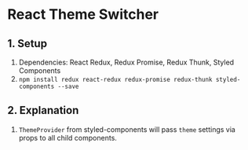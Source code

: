 # React Theme Switcher

## 1. Setup
1. Dependencies: React Redux, Redux Promise, Redux Thunk, Styled Components
2. `npm install redux react-redux redux-promise redux-thunk styled-components --save`

## 2. Explanation
1. `ThemeProvider` from styled-components will pass `theme` settings via props to all child components.

